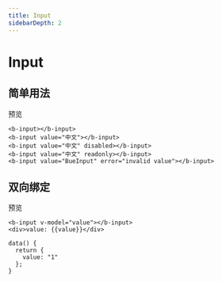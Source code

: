 ```yaml
---
title: Input
sidebarDepth: 2
---
```



# Input

<h2>简单用法</h2>

预览

<clientOnly>
  <input-demo-1></input-demo-1>
</clientOnly>

```
<b-input></b-input>
<b-input value="中文"></b-input>
<b-input value="中文" disabled></b-input>
<b-input value="中文" readonly></b-input>
<b-input value="BueInput" error="invalid value"></b-input>
```

<h2>双向绑定</h2>

预览

<clientOnly>
  <input-demo-2></input-demo-2>
</clientOnly>

```
<b-input v-model="value"></b-input>
<div>value: {{value}}</div>

data() {
  return {
    value: "1"
  };
}
```

